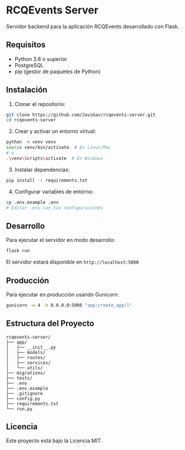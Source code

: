 # RCQEvents Server

Servidor backend para la aplicación RCQEvents desarrollado con Flask.

## Requisitos

- Python 3.8 o superior
- PostgreSQL
- pip (gestor de paquetes de Python)

## Instalación

1. Clonar el repositorio:
```bash
git clone https://github.com/JaviGav/rcqevents-server.git
cd rcqevents-server
```

2. Crear y activar un entorno virtual:
```bash
python -m venv venv
source venv/bin/activate  # En Linux/Mac
# o
.\venv\Scripts\activate  # En Windows
```

3. Instalar dependencias:
```bash
pip install -r requirements.txt
```

4. Configurar variables de entorno:
```bash
cp .env.example .env
# Editar .env con tus configuraciones
```

## Desarrollo

Para ejecutar el servidor en modo desarrollo:
```bash
flask run
```

El servidor estará disponible en `http://localhost:5000`

## Producción

Para ejecutar en producción usando Gunicorn:
```bash
gunicorn -w 4 -b 0.0.0.0:5000 "app:create_app()"
```

## Estructura del Proyecto

```
rcqevents-server/
├── app/
│   ├── __init__.py
│   ├── models/
│   ├── routes/
│   ├── services/
│   └── utils/
├── migrations/
├── tests/
├── .env
├── .env.example
├── .gitignore
├── config.py
├── requirements.txt
└── run.py
```

## Licencia

Este proyecto está bajo la Licencia MIT. 